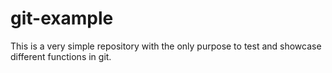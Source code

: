 # git-example
This is a very simple repository with the only purpose to test and showcase different functions in git.

